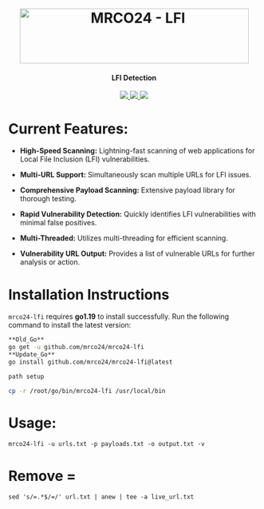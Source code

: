 <h1 align="center">
<a href="https://cooltext.com"><img src="https://images.cooltext.com/5678562.png" width="459" height="110" alt="MRCO24 - LFI" /></a>
</h1>
<h4 align="center">LFI Detection</h4>
<p align="center">
  <a href="https://github.com/mrco24/mrco24-lfi">
    <img src="https://img.shields.io/badge/Mrco24-Lfi_Detection-green">
  </a>
   <a href="https://github.com/mrco24/mrco24-lf">
    <img src="https://img.shields.io/static/v1?label=Update&message=V1.0&color=green">
  </a>
  <a href="https://twitter.com/mrco24">
      <img src="https://img.shields.io/twitter/follow/mrco24?style=social">
  </a>
</p>

# Current Features:

- **High-Speed Scanning:** Lightning-fast scanning of web applications for Local File Inclusion (LFI) vulnerabilities.

- **Multi-URL Support:** Simultaneously scan multiple URLs for LFI issues.

- **Comprehensive Payload Scanning:** Extensive payload library for thorough testing.

- **Rapid Vulnerability Detection:** Quickly identifies LFI vulnerabilities with minimal false positives.

- **Multi-Threaded:** Utilizes multi-threading for efficient scanning.

- **Vulnerability URL Output:** Provides a list of vulnerable URLs for further analysis or action.
  

# Installation Instructions


`mrco24-lfi` requires **go1.19** to install successfully. Run the following command to install the latest version: 

```sh
**Old_Go**
go get -u github.com/mrco24/mrco24-lfi
**Update_Go**
go install github.com/mrco24/mrco24-lfi@latest

path setup

cp -r /root/go/bin/mrco24-lfi /usr/local/bin
```
# Usage:
```
mrco24-lfi -u urls.txt -p payloads.txt -o output.txt -v
```
# Remove =
```
sed 's/=.*$/=/' url.txt | anew | tee -a live_url.txt
```






